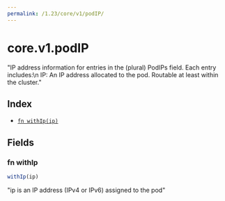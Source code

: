 ```yaml
---
permalink: /1.23/core/v1/podIP/
---
```


# core.v1.podIP

"IP address information for entries in the (plural) PodIPs field. Each entry includes:\n   IP: An IP address allocated to the pod. Routable at least within the cluster."

## Index

* [`fn withIp(ip)`](#fn-withip)

## Fields

### fn withIp

```ts
withIp(ip)
```

"ip is an IP address (IPv4 or IPv6) assigned to the pod"